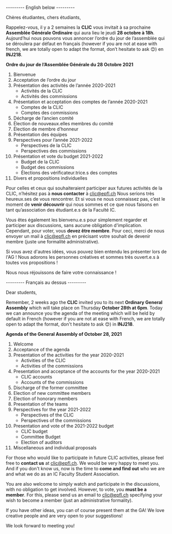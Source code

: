 --------- English below ---------

Chères étudiantes, chers étudiants,

Rappelez-vous, il y a 2 semaines la **CLIC** vous invitait à sa prochaine **Assemblée Générale Ordinaire** qui aura lieu le jeudi **28 octobre à 18h**.
Aujourd’hui nous pouvons vous annoncer l’ordre du jour de l’assemblée qui se déroulera par défaut en français (however if you are not at ease with french, we are totally open to adapt the format, don’t hesitate to ask 😊) en **INJ218**.



**Ordre du jour de l’Assemblée Générale du 28 Octobre 2021**

1. Bienvenue
2. Acceptation de l’ordre du jour
3. Présentation des activités de l’année 2020-2021
    * Activités de la CLIC
    * Activités des commissions
4. Présentation et acceptation des comptes de l’année 2020-2021
    * Comptes de la CLIC
    * Comptes des commissions
5. Décharge de l’ancien comité
6. Élection de nouveaux.elles membres du comité
7. Élection de membre d’honneur
8. Présentation des équipes
9. Perspectives pour l’année 2021-2022
    * Perspectives de la CLIC
    * Perspectives des commissions
10. Présentation et vote du budget 2021-2022
    * Budget de la CLIC
    * Budget des commissions
    * Élections des vérificateur.trice.s des comptes
11. Divers et propositions individuelles



Pour celles et ceux qui souhaiteraient participer aux futures activités de la CLIC, n’hésitez pas à **nous contacter** à [clic@epfl.ch](clic@epfl.ch)
Nous serions très heureux.ses de vous rencontrer. Et si vous ne nous connaissez pas, c’est le moment de **venir découvrir** qui nous sommes et ce que nous faisons en tant qu’association des étudiant.e.s de la Faculté IC.

Vous êtes également les bienvenu.e.s pour simplement regarder et participer aux discussions, sans aucune obligation d'implication. Cependant, pour voter, vous **devez être membre**. Pour ceci, merci de nous envoyer un mail à [clic@epfl.ch](clic@epfl.ch) en précisant votre souhait de devenir membre (juste une formalité administrative).

Si vous avez d'autres idées, vous pouvez bien entendu les présenter lors de l'AG ! Nous adorons les personnes créatives et sommes très ouvert.e.s à toutes vos propositions !

Nous nous réjouissons de faire votre connaissance !


--------- Français au dessus ---------


Dear students,

Remember, 2 weeks ago the **CLIC** invited you to its next **Ordinary General Assembly** which will take place on Thursday **October 28th at 6pm**.
Today we can announce you the agenda of the meeting which will be held by default in French (however if you are not at ease with French, we are totally open to adapt the format, don't hesitate to ask 😊) in **INJ218**.


**Agenda of the General Assembly of October 28, 2021**

1. Welcome
2. Acceptance of the agenda
3. Presentation of the activities for the year 2020-2021
    * Activities of the CLIC
    * Activities of the commissions
4. Presentation and acceptance of the accounts for the year 2020-2021
    * CLIC accounts
    * Accounts of the commissions
5. Discharge of the former committee
6. Election of new committee members
7. Election of honorary members
8. Presentation of the teams
9. Perspectives for the year 2021-2022
    * Perspectives of the CLIC
    * Perspectives of the commissions
10. Presentation and vote of the 2021-2022 budget
    * CLIC budget
    * Committee Budget
    * Election of auditors
11. Miscellaneous and individual proposals


For those who would like to participate in future CLIC activities, please feel free to **contact us** at [clic@epfl.ch](clic@epfl.ch). We would be very happy to meet you. And if you don't know us, now is the time to **come and find out** who we are and what we do as an IC Faculty Student Association.

You are also welcome to simply watch and participate in the discussions, with no obligation to get involved. However, to vote, you **must be a member**. For this, please send us an email to [clic@epfl.ch](clic@epfl.ch) specifying your wish to become a member (just an administrative formality).

If you have other ideas, you can of course present them at the GA! We love creative people and are very open to your suggestions!

We look forward to meeting you!